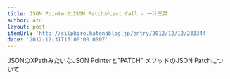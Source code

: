```yaml
---
title: JSON PointerとJSON PatchがLast Call - 一汁三菜
author: azu
layout: post
itemUrl: 'http://silphire.hatenablog.jp/entry/2012/12/12/233344'
date: '2012-12-31T15:00:00.000Z'
---
```

JSONのXPathみたいなJSON Pointerと"PATCH" メソッドのJSON Patchについて
